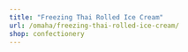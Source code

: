 ```yaml
---
title: "Freezing Thai Rolled Ice Cream"
url: /omaha/freezing-thai-rolled-ice-cream/
shop: confectionery
---
```

